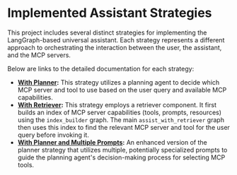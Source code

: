 # Implemented Assistant Strategies

This project includes several distinct strategies for implementing the LangGraph-based universal assistant. Each strategy represents a different approach to orchestrating the interaction between the user, the assistant, and the MCP servers.

Below are links to the detailed documentation for each strategy:

*   **[With Planner](./with_planner.md):** This strategy utilizes a planning agent to decide which MCP server and tool to use based on the user query and available MCP capabilities.
*   **[With Retriever](./with_retriever.md):** This strategy employs a retriever component. It first builds an index of MCP server capabilities (tools, prompts, resources) using the `index_builder` graph. The main `assist_with_retriever` graph then uses this index to find the relevant MCP server and tool for the user query before invoking it.
*   **[With Planner and Multiple Prompts](./with_planner_n_prompts.md):** An enhanced version of the planner strategy that utilizes multiple, potentially specialized prompts to guide the planning agent's decision-making process for selecting MCP tools. 